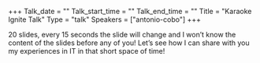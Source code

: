 +++
Talk_date = ""
Talk_start_time = ""
Talk_end_time = ""
Title = "Karaoke Ignite Talk"
Type = "talk"
Speakers = ["antonio-cobo"]
+++

20 slides, every 15 seconds the slide will change and I won’t know the content of the slides before any of you! Let’s see how I can share with you my experiences in IT in that short space of time!